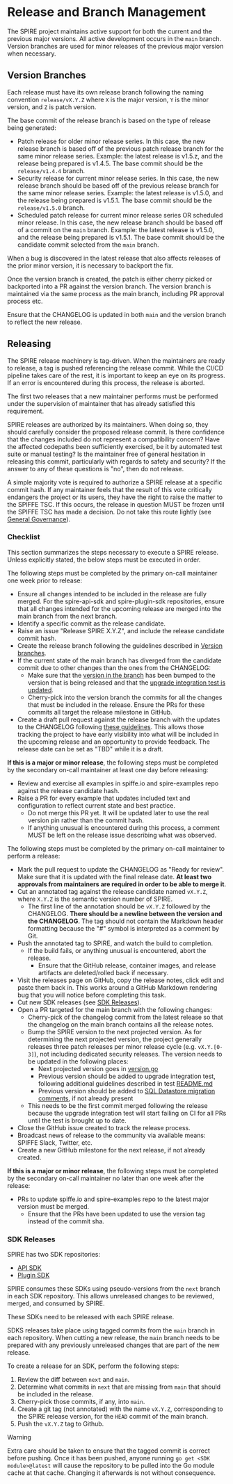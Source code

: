 # Release and Branch Management

The SPIRE project maintains active support for both the current and the previous major versions. All active development occurs in the `main` branch. Version branches are used for minor releases of the previous major version when necessary.

## Version Branches

Each release must have its own release branch following the naming convention `release/vX.Y.Z` where `X` is the major version, `Y` is the minor version, and `Z` is patch version.

The base commit of the release branch is based on the type of release being generated:

* Patch release for older minor release series. In this case, the new release branch is based off of the previous patch release branch for the same minor release series. Example: the latest release is v1.5.z, and the release being prepared is v1.4.5. The base commit should be the `release/v1.4.4` branch.
* Security release for current minor release series. In this case, the new release branch should be based off of the previous release branch for the same minor release series. Example: the latest release is v1.5.0, and the release being prepared is v1.5.1. The base commit should be the `release/v1.5.0` branch.
* Scheduled patch release for current minor release series OR scheduled minor release. In this case, the new release branch should be based off of a commit on the `main` branch. Example: the latest release is v1.5.0, and the release being prepared is v1.5.1. The base commit should be the candidate commit selected from the `main` branch.

When a bug is discovered in the latest release that also affects releases of the prior minor version, it is necessary to backport the fix.

Once the version branch is created, the patch is either cherry picked or backported into a PR against the version branch. The version branch is maintained via the same process as the main branch, including PR approval process etc.

Ensure that the CHANGELOG is updated in both `main` and the version branch to reflect the new release.

## Releasing

The SPIRE release machinery is tag-driven. When the maintainers are ready to release, a tag is pushed referencing the release commit. While the CI/CD pipeline takes care of the rest, it is important to keep an eye on its progress. If an error is encountered during this process, the release is aborted.

The first two releases that a new maintainer performs must be performed under the supervision of maintainer that has already satisfied this requirement.

SPIRE releases are authorized by its maintainers. When doing so, they should carefully consider the proposed release commit. Is there confidence that the changes included do not represent a compatibility concern? Have the affected codepaths been sufficiently exercised, be it by automated test suite or manual testing? Is the maintainer free of general hesitation in releasing this commit, particularly with regards to safety and security? If the answer to any of these questions is "no", then do not release.

A simple majority vote is required to authorize a SPIRE release at a specific commit hash. If any maintainer feels that the result of this vote critically endangers the project or its users, they have the right to raise the matter to the SPIFFE TSC. If this occurs, the release in question MUST be frozen until the SPIFFE TSC has made a decision. Do not take this route lightly (see [General Governance](MAINTAINERS.md#general-governance)).

### Checklist

This section summarizes the steps necessary to execute a SPIRE release. Unless explicitly stated, the below steps must be executed in order.

The following steps must be completed by the primary on-call maintainer one week prior to release:

* Ensure all changes intended to be included in the release are fully merged. For the spire-api-sdk and spire-plugin-sdk repositories, ensure that all changes intended for the upcoming release are merged into the main branch from the next branch.
* Identify a specific commit as the release candidate.
* Raise an issue "Release SPIRE X.Y.Z", and include the release candidate commit hash.
* Create the release branch following the guidelines described in [Version branches](#version-branches).
* If the current state of the main branch has diverged from the candidate commit due to other changes than the ones from the CHANGELOG:
  * Make sure that the [version in the branch](pkg/common/version/version.go) has been bumped to the version that is being released and that the [upgrade integration test is updated](test/integration/suites/upgrade/README.md#maintenance).
  * Cherry-pick into the version branch the commits for all the changes that must be included in the release. Ensure the PRs for these commits all target the release milestone in GitHub.
* Create a draft pull request against the release branch with the updates to the CHANGELOG following [these guidelines](doc/changelog_guidelines.md). This allows those tracking the project to have early visibility into what will be included in the upcoming release and an opportunity to provide feedback. The release date can be set as "TBD" while it is a draft.

**If this is a major or minor release**, the following steps must be completed by the secondary on-call maintainer at least one day before releasing:

* Review and exercise all examples in spiffe.io and spire-examples repo against the release candidate hash.
* Raise a PR for every example that updates included text and configuration to reflect current state and best practice.
  * Do not merge this PR yet. It will be updated later to use the real version pin rather than the commit hash.
  * If anything unusual is encountered during this process, a comment MUST be left on the release issue describing what was observed.

The following steps must be completed by the primary on-call maintainer to perform a release:

* Mark the pull request to update the CHANGELOG as "Ready for review". Make sure that it is updated with the final release date. **At least two approvals from maintainers are required in order to be able to merge it**.
* Cut an annotated tag against the release candidate named `vX.Y.Z`, where `X.Y.Z` is the semantic version number of SPIRE.
  * The first line of the annotation should be `vX.Y.Z` followed by the CHANGELOG. **There should be a newline between the version and the CHANGELOG**. The tag should not contain the Markdown header formatting because the "#" symbol is interpreted as a comment by Git.
* Push the annotated tag to SPIRE, and watch the build to completion.
  * If the build fails, or anything unusual is encountered, abort the release.
    * Ensure that the GitHub release, container images, and release artifacts are deleted/rolled back if necessary.
* Visit the releases page on GitHub, copy the release notes, click edit and paste them back in. This works around a GitHub Markdown rendering bug that you will notice before completing this task.
* Cut new SDK releases (see [SDK Releases](#sdk-releases)).
* Open a PR targeted for the main branch with the following changes:
  * Cherry-pick of the changelog commit from the latest release so that the changelog on the main branch contains all the release notes.
  * Bump the SPIRE version to the next projected version. As for determining the next projected version, the project generally releases three patch releases per minor release cycle (e.g. `vX.Y.[0-3]`), not including dedicated security releases. The version needs to be updated in the following places:
    * Next projected version goes in [version.go](pkg/common/version/version.go)
    * Previous version should be added to upgrade integration test, following additional guidelines described in test [README.md](test/integration/suites/upgrade/README.md#maintenance)
    * Previous version should be added to [SQL Datastore migration comments](pkg/server/datastore/sqlstore/migration.go), if not already present
  * This needs to be the first commit merged following the release because the upgrade integration test will start failing on CI for all PRs until the test is brought up to date.
* Close the GitHub issue created to track the release process.
* Broadcast news of release to the community via available means: SPIFFE Slack, Twitter, etc.
* Create a new GitHub milestone for the next release, if not already created.

**If this is a major or minor release**, the following steps must be completed by the secondary on-call maintainer no later than one week after the release:

* PRs to update spiffe.io and spire-examples repo to the latest major version must be merged.
  * Ensure that the PRs have been updated to use the version tag instead of the commit sha.


### SDK Releases

SPIRE has two SDK repositories:

- [API SDK](https://github.com/spiffe/spire-api-sdk)
- [Plugin SDK](https://github.com/spiffe/spire-plugin-sdk)

SPIRE consumes these SDKs using pseudo-versions from the `next` branch in each SDK repository. This allows unreleased changes to be reviewed, merged, and consumed by SPIRE.

These SDKs need to be released with each SPIRE release.

SDKS releases take place using tagged commits from the `main` branch in each repository. When cutting a new release, the `main` branch needs to be prepared with any previously unreleased changes that are part of the new release.

To create a release for an SDK, perform the following steps:

1. Review the diff between `next` and `main`.
1. Determine what commits in `next` that are missing from `main` that should be included in the release.
1. Cherry-pick those commits, if any, into `main`.
1. Create a git tag (not annotated) with the name `vX.Y.Z`, corresponding to the SPIRE release version, for the `HEAD` commit of the main branch.
1. Push the `vX.Y.Z` tag to Github.

> [!WARNING]  
> Extra care should be taken to ensure that the tagged commit is correct before pushing. Once it has been pushed, anyone running `go get <SDK module>@latest` will cause the repository to be pulled into the Go module cache at that cache. Changing it afterwards is not without consequence.
